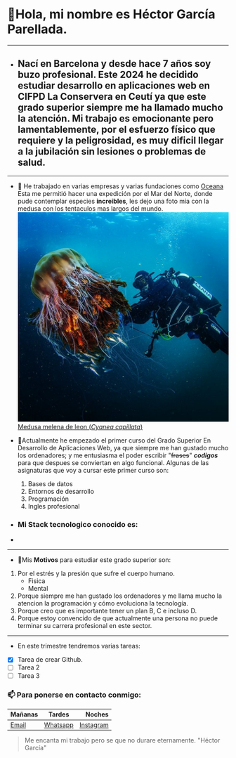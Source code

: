  # 👋Hola, mi nombre es  Héctor García Parellada.
- ---
-  ## Nací en Barcelona y desde hace 7 años soy buzo profesional. Este 2024  he decidido estudiar desarrollo en aplicaciones web en CIFPD La Conservera en Ceutí ya que este grado superior siempre me ha llamado mucho la atención. Mi trabajo es emocionante pero lamentablemente, por el esfuerzo físico que requiere y la peligrosidad, es muy dificil llegar a la jubilación sin lesiones o problemas de salud.
- ---
- 🌊 He trabajado en varias empresas y varias fundaciones como [Oceana](https://oceana.org/) Esta me permitió hacer una expedición por el Mar del Norte, donde pude contemplar especies **increibles**, les dejo una foto mia con la medusa con los tentaculos mas largos del mundo.
  ![foto buceando con medusa](https://github.com/Educahector/Educahector/blob/main/foto%20buceo.jpg)
[Medusa melena de leon (*Cyanea capillata*)](https://es.wikipedia.org/wiki/Cyanea_capillata. "La mas grande del mundo")

- 🌱Actualmente he empezado el primer curso del Grado Superior En Desarrollo de Aplicaciones Web, ya que siempre me han gustado mucho los ordenadores; y me entusiasma el poder escribir "~~frases~~" ***codigos*** para que despues se conviertan en algo funcional. Algunas de las asignaturas que voy a cursar este primer curso son:
  1. Bases de datos
  2. Entornos de desarrollo
  3. Programación
  4. Ingles profesional

 - ### Mi Stack tecnologico conocido es:
 - 
 
  
----

- 🎯Mis **Motivos** para estudiar este grado superior son:  
1. Por el estrés y la presión que sufre el cuerpo humano.
   * Fisica
   * Mental
3. Porque siempre me han gustado los ordenadores y me llama mucho la atencion la programación y cómo evoluciona la tecnología.
4. Porque creo que es importante tener un plan B, C e incluso D.
5. Porque estoy convencido de que actualmente una persona no puede terminar su carrera profesional en este sector.
---

-  En este trimestre tendremos varias tareas:
- [x] Tarea de crear Github.
- [ ] Tarea 2
- [ ] Tarea 3
### 📫 Para ponerse en contacto conmigo:
  
 |Mañanas|Tardes|Noches|
 |:---|:---:|---:|
 |[Email](Mailto:HectorDive@yahoo.com)|[Whatsapp](https://wa.me/65434320)|[Instagram](https://www.instagram.com/Hectordiver)|
  > Me encanta mi trabajo pero se que no durare eternamente. "Héctor García"

<!---
Educahector/Educahector is a ✨ special ✨ repository because its `README.md` (this file) appears on your GitHub profile.
You can click the Preview link to take a look at your changes.
--->
